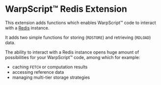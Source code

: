 # WarpScript™ Redis Extension

This extension adds functions which enables WarpScript™ code to interact with a [Redis](https://redis.io/) instance.

It adds two simple functions for storing (`RDSTORE`) and retrieving (`RDLOAD`) data.

The ability to interact with a Redis instance opens huge amount of possibilities for your WarpScript™ code, among which for example:

* caching `FETCH` or computation results
* accessing reference data
* managing multi-tier storage strategies 
